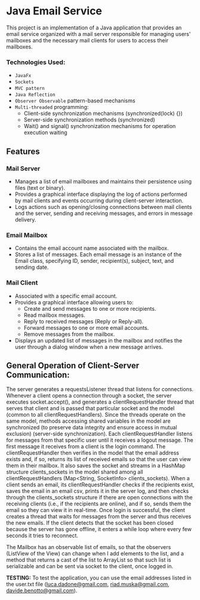 # Java Email Service
This project is an implementation of a Java application that provides an email service organized with a mail server responsible for managing users' mailboxes and the necessary mail clients for users to access their mailboxes.
### Technologies Used:
- `JavaFx`
- `Sockets`
- `MVC pattern`
- `Java Reflection`
- `Observer Observable` pattern-based mechanisms
- `Multi-threaded` programming:
  - Client-side synchronization mechanisms (synchronized(lock) {})
  - Server-side synchronization methods (synchronized)
  - Wait() and signal() synchronization mechanisms for operation execution waiting

    
## Features

### Mail Server
- Manages a list of email mailboxes and maintains their persistence using files (text or binary).
- Provides a graphical interface displaying the log of actions performed by mail clients and events occurring during client-server interaction.
- Logs actions such as opening/closing connections between mail clients and the server, sending and receiving messages, and errors in message delivery.

### Email Mailbox
- Contains the email account name associated with the mailbox.
- Stores a list of messages. Each email message is an instance of the Email class, specifying ID, sender, recipient(s), subject, text, and sending date.

### Mail Client
- Associated with a specific email account.
- Provides a graphical interface allowing users to:
  - Create and send messages to one or more recipients.
  - Read mailbox messages.
  - Reply to received messages (Reply or Reply-all).
  - Forward messages to one or more email accounts.
  - Remove messages from the mailbox.
- Displays an updated list of messages in the mailbox and notifies the user through a dialog window when a new message arrives.

## General Operation of Client-Server Communication:

The server generates a requestsListener thread that listens for connections. Whenever a client opens a connection through a socket, the server executes socket.accept(), and generates a clientRequestHandler thread that serves that client and is passed that particular socket and the model (common to all clientRequestHandlers). Since the threads operate on the same model, methods accessing shared variables in the model are synchronized (to preserve data integrity and ensure access in mutual exclusion) (server-side synchronization). Each clientRequestHandler listens for messages from that specific user until it receives a logout message. The first message it receives from a client is the login command. The clientRequestHandler then verifies in the model that the email address exists and, if so, returns its list of received emails so that the user can view them in their mailbox. It also saves the socket and streams in a HashMap structure clients_sockets in the model shared among all clientRequestHandlers (Map<String, SocketInfo> clients_sockets). When a client sends an email, its clientRequestHandler checks if the recipients exist, saves the email in an email csv, prints it in the server log, and then checks through the clients_sockets structure if there are open connections with the receiving clients (i.e., if the recipients are online), and if so, sends them the email so they can view it in real-time. Once login is successful, the client creates a thread that waits for messages from the server and thus receives the new emails. If the client detects that the socket has been closed because the server has gone offline, it enters a while loop where every few seconds it tries to reconnect.

The Mailbox has an observable list of emails, so that the observers (ListView of the View) can change when I add elements to the list, and a method that returns a cast of the list to ArrayList so that such list is serializable and can be sent via socket to the client, once logged in.

**TESTING:** To test the application, you can use the email addresses listed in the user.txt file (luca.dadone@gmail.com, riad.muska@gmail.com, davide.benotto@gmail.com).

